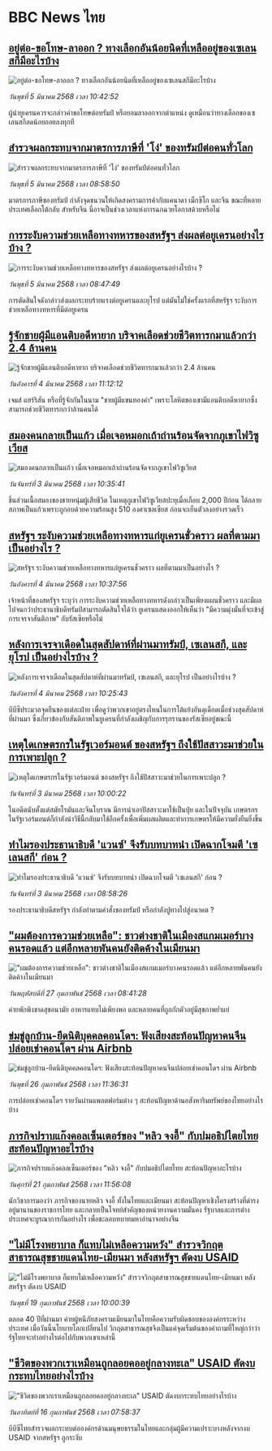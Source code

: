 # BBC News ไทย## [อยู่ต่อ-ขอโทษ-ลาออก ? ทางเลือกอันน้อยนิดที่เหลืออยู่ของเซเลนสกีมีอะไรบ้าง](https://www.bbc.com/thai/articles/c3e4nxvwj02o?at_campaign=githubrss)![อยู่ต่อ-ขอโทษ-ลาออก ? ทางเลือกอันน้อยนิดที่เหลืออยู่ของเซเลนสกีมีอะไรบ้าง](https://ichef.bbci.co.uk/ace/standard/240/cpsprodpb/0247/live/20d66a50-f8fa-11ef-8c03-7dfdbeeb2526.jpg)_วันพุธที่ 5 มีนาคม 2568 เวลา 10:42:52_ผู้นำยูเครนควรจะกล่าวคำขอโทษต่อทรัมป์ หรือยอมลาออกจากตำแหน่ง ดูเหมือนว่าทางเลือกของเซเลนสกีลดน้อยถอยลงทุกที## [สำรวจผลกระทบจากมาตรการภาษีที่ 'โง่' ของทรัมป์ต่อคนทั่วโลก](https://www.bbc.com/thai/articles/c3e4nw2442xo?at_campaign=githubrss)![สำรวจผลกระทบจากมาตรการภาษีที่ 'โง่' ของทรัมป์ต่อคนทั่วโลก](https://ichef.bbci.co.uk/ace/standard/240/cpsprodpb/5026/live/76b99670-f8e8-11ef-8c03-7dfdbeeb2526.jpg)_วันพุธที่ 5 มีนาคม 2568 เวลา 08:58:50_มาตรการภาษีของทรัมป์ กำลังจุดชนวนให้เกิดสงครามการค้ากับแคนาดา เม็กซิโก และจีน ขณะที่หลายประเทศเลือกโต้กลับ สำหรับจีน นี่อาจเป็นช่วงเวลาแห่งการฉกฉวยโอกาสด้วยหรือไม่## [การระงับความช่วยเหลือทางทหารของสหรัฐฯ ส่งผลต่อยูเครนอย่างไรบ้าง ?](https://www.bbc.com/thai/articles/cn0jqwkk527o?at_campaign=githubrss)![การระงับความช่วยเหลือทางทหารของสหรัฐฯ ส่งผลต่อยูเครนอย่างไรบ้าง ?](https://ichef.bbci.co.uk/ace/standard/240/cpsprodpb/aaa0/live/1f3d8b50-f97d-11ef-8c03-7dfdbeeb2526.jpg)_วันพุธที่ 5 มีนาคม 2568 เวลา 08:47:49_การตัดสินใจดังกล่าวส่งผลกระทบร้ายแรงต่อยูเครนและยุโรป แต่มันไม่ใช่ครั้งแรกที่สหรัฐฯ ระงับการช่วยเหลือทางทหารที่มีต่อยูเครน## [รู้จักชายผู้มีแอนติบอดีหายาก บริจาคเลือดช่วยชีวิตทารกมาแล้วกว่า 2.4 ล้านคน](https://www.bbc.com/thai/articles/c8d46qd708vo?at_campaign=githubrss)![รู้จักชายผู้มีแอนติบอดีหายาก บริจาคเลือดช่วยชีวิตทารกมาแล้วกว่า 2.4 ล้านคน](https://ichef.bbci.co.uk/ace/standard/240/cpsprodpb/1410/live/93bba290-f7df-11ef-b5e9-ab8b0c7fd430.jpg)_วันอังคารที่ 4 มีนาคม 2568 เวลา 11:12:12_เจมส์ แฮร์ริสัน หรือที่รู้จักกันในนาม "ชายผู้มีแขนทองคำ" เพราะโลหิตของเขามีแอนติบอดีหายากซึ่งสามารถช่วยชีวิตทารกกว่าล้านคนได้## [สมองคนกลายเป็นแก้ว เมื่อเจอหมอกเถ้าถ่านร้อนจัดจากภูเขาไฟวิซูเวียส](https://www.bbc.com/thai/articles/cq5z4711yl2o?at_campaign=githubrss)![สมองคนกลายเป็นแก้ว เมื่อเจอหมอกเถ้าถ่านร้อนจัดจากภูเขาไฟวิซูเวียส](https://ichef.bbci.co.uk/ace/standard/240/cpsprodpb/f937/live/23cb9850-f532-11ef-896e-d7e7fb1719a4.jpg)_วันจันทร์ที่ 3 มีนาคม 2568 เวลา 10:35:41_ชิ้นส่วนเนื้อสมองของชายหนุ่มผู้เสียชีวิต ในเหตุภูเขาไฟวิซูเวียสปะทุเมื่อเกือบ 2,000 ปีก่อน ได้กลายสภาพเป็นแก้วเพราะถูกอบด้วยความร้อนสูง 510 องศาเซลเซียส ก่อนจะเย็นตัวลงอย่างรวดเร็ว## [สหรัฐฯ ระงับความช่วยเหลือทางทหารแก่ยูเครนชั่วคราว ผลที่ตามมาเป็นอย่างไร ?](https://www.bbc.com/thai/articles/cp3yln53zd5o?at_campaign=githubrss)![สหรัฐฯ ระงับความช่วยเหลือทางทหารแก่ยูเครนชั่วคราว ผลที่ตามมาเป็นอย่างไร ?](https://ichef.bbci.co.uk/ace/standard/240/cpsprodpb/58fb/live/bcda1250-f8b2-11ef-bc45-f1a5f6a16721.jpg)_วันอังคารที่ 4 มีนาคม 2568 เวลา 10:37:56_เจ้าหน้าที่ของสหรัฐฯ ระบุว่า การระงับความช่วยเหลือทางทหารดังกล่าวเป็นเพียงแผนชั่วคราว และมีผลไปจนกว่าประธานาธิบดีทรัมป์สามารถตัดสินใจได้ว่า ยูเครนแสดงออกให้เห็นว่า "มีความมุ่งมั่นที่จะเข้าสู่การเจรจาสันติภาพ" กับรัสเซียหรือไม่## [หลังการเจรจาเดือดในสุดสัปดาห์ที่ผ่านมาทรัมป์, เซเลนสกี, และยุโรป เป็นอย่างไรบ้าง ?](https://www.bbc.com/thai/articles/c30m7n9jlrno?at_campaign=githubrss)![หลังการเจรจาเดือดในสุดสัปดาห์ที่ผ่านมาทรัมป์, เซเลนสกี, และยุโรป เป็นอย่างไรบ้าง ?](https://ichef.bbci.co.uk/ace/standard/240/cpsprodpb/9017/live/84dca670-f8ca-11ef-9e61-71ee71f26eb1.jpg)_วันอังคารที่ 4 มีนาคม 2568 เวลา 10:25:43_บีบีซีประมวลจุดยืนของแต่ละฝ่าย เพื่อดูว่าพวกเขาอยู่ตรงไหนในการโต้แย้งอันดุเดือดเมื่อช่วงสุดสัปดาห์ที่ผ่านมา ซึ่งเกี่ยวข้องกับสันติภาพในยูเครนที่กำลังเผชิญกับการรุกรานของรัสเซียอยู่ขณะนี้## [เหตุใดเกษตรกรในรัฐเวอร์มอนต์ ของสหรัฐฯ ถึงใช้ปัสสาวะมาช่วยในการเพาะปลูก ?](https://www.bbc.com/thai/articles/cwyg75jepq5o?at_campaign=githubrss)![เหตุใดเกษตรกรในรัฐเวอร์มอนต์ ของสหรัฐฯ ถึงใช้ปัสสาวะมาช่วยในการเพาะปลูก ?](https://ichef.bbci.co.uk/ace/standard/240/cpsprodpb/e9b3/live/f4faea20-f7e9-11ef-9e61-71ee71f26eb1.jpg)_วันจันทร์ที่ 3 มีนาคม 2568 เวลา 10:00:22_ในอดีตนับตั้งแต่สมัยโรมันและจีนโบราณ มีการนำเอาปัสสาวะมาใช้เป็นปุ๋ย และในปัจจุบัน เกษตรกรในรัฐเวอร์มอนต์ก็กำลังนำวิธีนี้กลับมาใช้อีกครั้งเพื่อเพิ่มผลผลิตและทำการเกษตรให้มีความยั่งยืนยิ่งขึ้น## [ทำไมรองประธานาธิบดี 'แวนซ์' จึงรับบทบาทนำ เปิดฉากโจมตี 'เซเลนสกี' ก่อน ?](https://www.bbc.com/thai/articles/czxn0k4z4keo?at_campaign=githubrss)![ทำไมรองประธานาธิบดี 'แวนซ์' จึงรับบทบาทนำ เปิดฉากโจมตี 'เซเลนสกี' ก่อน ?](https://ichef.bbci.co.uk/ace/standard/240/cpsprodpb/be94/live/dc392a00-f7e5-11ef-896e-d7e7fb1719a4.jpg)_วันจันทร์ที่ 3 มีนาคม 2568 เวลา 08:58:26_รองประธานาธิบดีสหรัฐฯ กำลังทำตามคำสั่งของทรัมป์ หรือกำลังปูทางไปสู่อนาคต ?## ["ผมต้องการความช่วยเหลือ": ชาวต่างชาติในเมืองสแกมเมอร์บางคนรอดแล้ว แต่อีกหลายพันคนยังติดค้างในเมียนมา](https://www.bbc.com/thai/articles/cdx229ek55qo?at_campaign=githubrss)!["ผมต้องการความช่วยเหลือ": ชาวต่างชาติในเมืองสแกมเมอร์บางคนรอดแล้ว แต่อีกหลายพันคนยังติดค้างในเมียนมา](https://ichef.bbci.co.uk/ace/standard/240/cpsprodpb/cac7/live/60c82030-f4b9-11ef-9e61-71ee71f26eb1.jpg)_วันพฤหัสบดีที่ 27 กุมภาพันธ์ 2568 เวลา 08:41:28_ค่ายพักพิงขาดสุขอนามัย อาหารแทบไม่เพียงพอ และหลายคนที่ถูกกักตัวอยู่มีสุขภาพย่ำแย่## [ข่มขู่ลูกบ้าน-ยึดนิติบุคคลคอนโดฯ: ฟังเสียงสะท้อนปัญหาคนจีนปล่อยเช่าคอนโดฯ ผ่าน Airbnb](https://www.bbc.com/thai/articles/c5y920wzjvxo?at_campaign=githubrss)![ข่มขู่ลูกบ้าน-ยึดนิติบุคคลคอนโดฯ: ฟังเสียงสะท้อนปัญหาคนจีนปล่อยเช่าคอนโดฯ ผ่าน Airbnb](https://ichef.bbci.co.uk/ace/standard/240/cpsprodpb/a700/live/73f34de0-f42f-11ef-896e-d7e7fb1719a4.jpg)_วันพุธที่ 26 กุมภาพันธ์ 2568 เวลา 11:36:31_การปล่อยเช่าคอนโดฯ รายวันผ่านแพลตฟอร์มต่าง ๆ สะท้อนปัญหาด้านอสังหาริมทรัพย์ของไทยอย่างไรบ้าง## [ภารกิจปราบแก๊งคอลเซ็นเตอร์ของ "หลิว จงอี้" กับปมอธิปไตยไทย สะท้อนปัญหาอะไรบ้าง](https://www.bbc.com/thai/articles/c1jpd14n122o?at_campaign=githubrss)![ภารกิจปราบแก๊งคอลเซ็นเตอร์ของ "หลิว จงอี้" กับปมอธิปไตยไทย สะท้อนปัญหาอะไรบ้าง](https://ichef.bbci.co.uk/ace/standard/240/cpsprodpb/d8c9/live/8bfa5a90-f043-11ef-a319-fb4e7360c4ec.jpg)_วันศุกร์ที่ 21 กุมภาพันธ์ 2568 เวลา 11:56:08_นักวิชาการมองว่า ภารกิจของนายหลิว จงอี้ ทั้งในไทยและเมียนมา สะท้อนปัญหาเชิงโครงสร้างที่ดำรงอยู่มานานของราชการไทย และกลายเป็นโจทย์สำคัญของหน่วยงานความมั่นคง รัฐบาลและการต่างประเทศจะบูรณาการกันอย่างไร เพื่อชะลอบทบาทมหาอำนาจอย่างจีน## ["ไม่มีโรงพยาบาล ก็แทบไม่เหลือความหวัง" สำรวจวิกฤตสาธารณสุขชายแดนไทย-เมียนมา หลังสหรัฐฯ ตัดงบ USAID](https://www.bbc.com/thai/articles/cpqlgdvwyleo?at_campaign=githubrss)!["ไม่มีโรงพยาบาล ก็แทบไม่เหลือความหวัง" สำรวจวิกฤตสาธารณสุขชายแดนไทย-เมียนมา หลังสหรัฐฯ ตัดงบ USAID](https://ichef.bbci.co.uk/ace/standard/240/cpsprodpb/5042/live/0e66d0b0-ee9d-11ef-a319-fb4e7360c4ec.jpg)_วันพุธที่ 19 กุมภาพันธ์ 2568 เวลา 10:00:39_ตลอด 40 ปีที่ผ่านมา ค่ายผู้หนีภัยสงครามเมียนมาในไทยคือความรับผิดชอบขององค์กรระหว่างประเทศ เมื่อวันนี้นโยบายโลกเปลี่ยนไป วิกฤตสาธารณสุขจึงเป็นแค่จุดเริ่มต้นของคำถามที่ใหญ่กว่าว่า รัฐไทยจะทำอย่างไรต่อไปกับพวกเขาเหล่านี้## ["ชีวิตของพวกเราเหมือนถูกลอยคออยู่กลางทะเล"  USAID ตัดงบกระทบไทยอย่างไรบ้าง](https://www.bbc.com/thai/articles/cgmy04188jxo?at_campaign=githubrss)!["ชีวิตของพวกเราเหมือนถูกลอยคออยู่กลางทะเล"  USAID ตัดงบกระทบไทยอย่างไรบ้าง](https://ichef.bbci.co.uk/ace/standard/240/cpsprodpb/b639/live/31e23410-ec33-11ef-bd1b-d536627785f2.jpg)_วันอาทิตย์ที่ 16 กุมภาพันธ์ 2568 เวลา 07:58:37_บีบีซีไทยสำรวจผลกระทบต่อองค์กรด้านมนุษยธรรมในไทยและกลุ่มผู้มีความเปราะบางหลังจากงบ USAID จากสหรัฐฯ ถูกระงับ